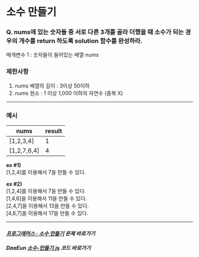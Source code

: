 # 소수 만들기

### Q. nums에 있는 숫자들 중 서로 다른 3개를 골라 더했을 때 소수가 되는 경우의 개수를 return 하도록 solution 함수를 완성하라.

매개변수 1 : 숫자들이 들어있는 배열 nums

### 제한사항
1. nums 배열의 길이 : 3이상 50이하
2. nums 원소 : 1 이상 1,000 이하의 자연수 (중복 X)

*** 

### 예시

|nums|result|
|---|---|
|[1,2,3,4]|1|
|[1,2,7,6,4]|4|

**ex #1)**   
[1,2,4]를 이용해서 7을 만들 수 있다.

**ex #2)**   
[1,2,4]를 이용해서 7을 만들 수 있다.   
[1,4,6]을 이용해서 11을 만들 수 있다.   
[2,4,7]을 이용해서 13을 만들 수 있다.   
[4,6,7]을 이용해서 17을 만들 수 있다.

***

#### _[프로그래머스 : 소수 만들기](https://programmers.co.kr/learn/courses/30/lessons/12977) 문제 바로가기_

#### _DaaEun [소수-만들기.js](https://github.com/DaaEun/Practicing-Co-Te/blob/main/Level%201/%EC%86%8C%EC%88%98-%EB%A7%8C%EB%93%A4%EA%B8%B0.js) 코드 바로가기_
